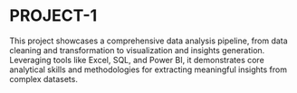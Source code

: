 # PROJECT-1
This project showcases a comprehensive data analysis pipeline, from data cleaning and transformation to visualization and insights generation. Leveraging tools like Excel, SQL, and Power BI, it demonstrates core analytical skills and methodologies for extracting meaningful insights from complex datasets. 
